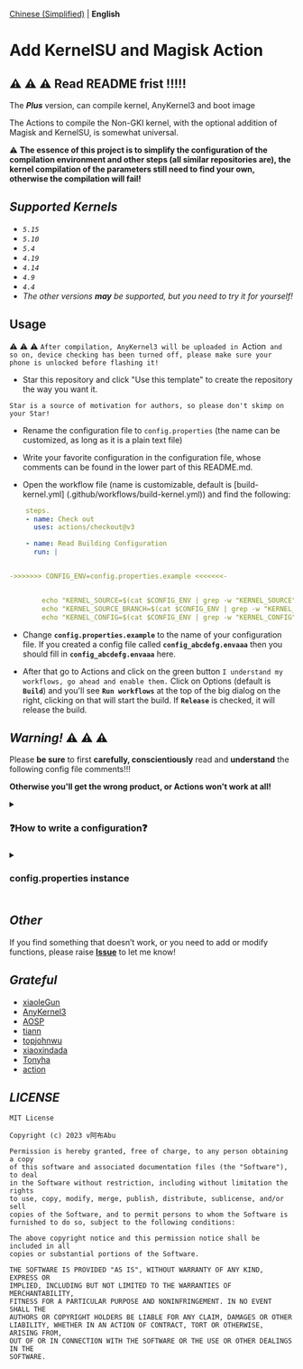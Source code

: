 [Chinese (Simplified)](README_ZH-HANS.md) | **English**

# Add KernelSU and Magisk Action

## :warning: :warning: :warning: **Read README frist !!!!!**

The ***Plus*** version, can compile kernel, AnyKernel3 and boot image

The Actions to compile the Non-GKI kernel, with the optional addition of Magisk and KernelSU, is somewhat universal.

:warning: **The essence of this project is to simplify the configuration of the compilation environment and other steps (all similar repositories are), the kernel compilation of the parameters still need to find your own, otherwise the compilation will fail!**

## ***Supported Kernels***

- *`5.15`*
- *`5.10`*
- *`5.4`*
- *`4.19`*
- *`4.14`*
- *`4.9`*
- *`4.4`*
- *The other versions* ***may*** *be supported, but you need to try it for yourself!*

## **Usage**

:warning: :warning: :warning: `After compilation, AnyKernel3 will be uploaded in `Action` and so on, device checking has been turned off, please make sure your phone is unlocked before flashing it!`

- Star this repository and click "Use this template" to create the repository the way you want it.

`Star is a source of motivation for authors, so please don't skimp on your Star!`

- Rename the configuration file to `config.properties` (the name can be customized, as long as it is a plain text file)

- Write your favorite configuration in the configuration file, whose comments can be found in the lower part of this README.md.

- Open the workflow file (name is customizable, default is [build-kernel.yml] (.github/workflows/build-kernel.yml)) and find the following:


```yaml
    steps.
    - name: Check out
      uses: actions/checkout@v3

    - name: Read Building Configuration
      run: |


->>>>>>> CONFIG_ENV=config.properties.example <<<<<<<-


        echo "KERNEL_SOURCE=$(cat $CONFIG_ENV | grep -w "KERNEL_SOURCE" | head -n 1 | cut -d "=" -f 2)" >> $GITHUB_ENV
        echo "KERNEL_SOURCE_BRANCH=$(cat $CONFIG_ENV | grep -w "KERNEL_SOURCE_BRANCH" | head -n 1 | cut -d "=" -f 2)" >> $GITHUB_ENV
        echo "KERNEL_CONFIG=$(cat $CONFIG_ENV | grep -w "KERNEL_CONFIG" | head -n 1 | cut -d "=" -f 2)" >> $GITHUB_ENV
```

- Change **`config.properties.example`** to the name of your configuration file. If you created a config file called **`config_abcdefg.envaaa`** then you should fill in **`config_abcdefg.envaaa`** here.

- After that go to Actions and click on the green button `I understand my workflows, go ahead and enable them.` Click on Options (default is **`Build`**) and you'll see **`Run workflows`** at the top of the big dialog on the right, clicking on that will start the build. If **`Release`** is checked, it will release the build.

## ***Warning!*** :warning: :warning: :warning:

Please **be sure** to first **carefully, conscientiously** read and **understand** the following config file comments!!!

**Otherwise you'll get the wrong product, or Actions won't work at all!**

<details>
  <summary><h3>❓How to write a configuration❓ <h3></summary>

## ***Configuration***

**Some of these configurations contradict each other, please figure out the logic before configuring!!!!**

---

### **Kernel**

---
 
#### Kernel Source

(HTTP link)

Change to your kernel repository address

Example: https://github.com/magojohnji/msm-4.14.git

Support direct links to git repositories or zip or tar.gz archives.

> Tips: git repositories are preferred.

#### Kernel Source Branch

(string)

Change this to the name of your kernel branch

e.g. TDA, base, su, 13, R. Check it out!

#### Kernel Config

(string)

Modify this to the name of your kernel configuration file

e.g. vendor/wayne_defconfig, vendor/violet-perf_defconfig, munch_defconfig etc.

> Tips: Look in arch/arm64/configs(/vendor) in the kernel source.

#### Arch

(string)

Change it to your CPU architecture, usually arm64.

Example: arm64

#### Kernel Image Name

(string)

Modify it to the kernel binary to be flashed, usually the same as BOARD_KERNEL_IMAGE_NAME in your aosp-device tree.

Example: Image.gz-dtb

Other common ones are Image, Image.gz.

### **Clang**

---

#### Enable Clang

(true or false)

We provide a customizable way to enable or disable Clang compilation


#### Use AOSP Clang

(true or false)

You can choose whether to use AOSP Clang or not.

#### AOSP CLANG System

(String)

The system to which Clang applies

Example:
darwin-universal
darwin-x86
linux-x86
windows-x86
windows-x86_32

Default is `linux-x86`, please go to [AOSP Clang](https://android.googlesource.com/platform/prebuilts/clang/host/) for customization.

#### AOSP Clang Branch

(String)

We provide the option to customize Google's upstream branches, the main ones being

| Clang Branch
| ---------- |
| main |
| master |
| master-kernel-build-2021 | master-kernel-build-2021 | master-kernel-build-2021
| master-kernel-build-2022 | master-kernel-build-2022 | master-kernel-build-2022

Or any other branch, look for it at https://android.googlesource.com/platform/prebuilts/clang/host/linux-x86 if you need it.

#### AOSP Clang Version

(string)

Fill in the Clang version you want to use
| Clang Version | Android Version | AOSP-Clang Version |  |  | AOSP-Clang Version | AOSP Clang Version
| ---------- | ----------------- | --------------- |
| 12.0.5 | Android S | r416183b | 14.0.6 | Android S | r416183b | Android S
| 14.0.6 | Android T | r450784d | 14.0.7 | Android T | r450784b
| 14.0.7 | r450784e | 15.0.1 | r416183b
| 15.0.1 | | r458507 |

***Official Google docs are like this, but it's been verified that individual versions can't be downloaded, so if you can't download it, please set it to r450784e***.

Generally, Clang12 can be compiled with most kernels from 4.14 and up.
My own Redmi Note 7 Pro (Kenrel 4.14) uses ~~r450784d~~ r450784e

> Tips: If you still get an error, go to [AOSP Clang](https://android.googlesource.com/platform/prebuilts/clang/host/linux-x86) and look for available branches and versions.

#### Use Custom Clang

(true or false)

You can use other clangs than Google's official one, e.g. [ZyCromerZ-Clang](https://github.com/magojohnji/ZyCromerZ-Clang).

#### Custom Clang Source

(HTTP link)

Supports direct links to git repositories or zip or tar.gz archives.

> Tips: If it is a git repository, please fill in the link with `.git`.

#### Custom Clang Branch

(string)

If you are using a custom Clang, you can customize the branch of a third-party Clang, e.g. ``main``.

### **GCC**

---

#### Enable GCC 

(true or false)

Configurable to enable GCC cross-compilation

#### Enable AOSP GCC ARM64

(true or false)

Whether or not to download the official Google AOSP GCC and enable GCC 64 cross-compilation

If **`Enable GCC `** is set to false, then this item is meaningless.

#### Enable GCC ARM32

(true or false)

Whether or not to download Google's official AOSP GCC and enable GCC 32 cross compilation

This item is meaningless if **`Enable GCC `** is set to false.

#### AOSP GCC System

(string)

The type of system used to compile the kernel

> Tips: if compiling with macOS, enter darwin-x86

#### AOSP GCC ARM64 Version

(string)

As the name suggests, the version number of AOSP GCC ARM64, usually defaults to `aarch64-linux-android-4.9`.

#### AOSP GCC ARM32 Version

(string)

As the name suggests, the version of AOSP GCC ARM32, usually defaults to `arm-linux-androideabi-4.9`.

#### AOSP GCC Android Version

(String)

As the name suggests, the version of Android that AOSP GCC corresponds to.

e.g. 12.1.0, 10.0.0.

#### AOSP GCC Release

(String)

As the name suggests, it is the version number of the AOSP GCC release.

e.g. r27

> Tips: If you want to customize the above AOSP GCC, please go to [AOSP Gcc] (if you want to customize it, please go to https://android.googlesource.com/platform/prebuilts/gcc/) to find the available branches and versions.

#### Use Custom Gcc 64

(true or false)

You can configure whether to use custom Gcc 64 or not.

This item is meaningless if **`Enable GCC`** is set to false.

#### Custom Gcc 64 Source

(HTTP link)

Custom Gcc 64 source code, support git repositories or direct links to zip or tar.gz archives.

> Tips: If it is a git repository, please fill in the link with `.git`.

#### Custom Gcc 64 Branch

(string)

If you use Custom Gcc 64, you can customize the branch of a third-party Gcc, e.g. `main`.

#### Custom Gcc 64 Bin

(String)

Customize the name of the Gcc 64 executable, AOSP Gcc is `aarch64-linux-android-`.

#### Use Custom Gcc 32

(true or false)

You can configure whether to use custom Gcc 32

If **`Enable GCC `** is set to false, then this item is meaningless.

#### Custom Gcc 32 Source

(HTTP link)

Custom Gcc 32 source code, support git repositories or direct links to zip or tar.gz archives.

> Tips: If it is a git repository, please fill in the link with `.git`.

#### Custom Gcc 32 Branch

(string)

If you use custom Gcc 32, you can customize the branch of a third-party Gcc, e.g. ``main``.

#### Custom Gcc 32 Bin

(String)

Customize the name of the Gcc 32 executable, for AOSP Gcc it is `arm-linux-androideabi-`.


### **Enable KernelSU**

(true or false)

Enable KernelSU for troubleshooting the kernel or compiling the kernel separately.

#### Kernel Installer

(HTTP link)

Link to the KernelSU installer script to use third-party versions.

> Tips:
tiann Original: https://raw.githubusercontent.com/tiann/KernelSU/main/kernel/setup.sh
MlgmXyysd modified version: https://raw.githubusercontent.com/MlgmXyysd/KernelSU_Debug/master/kernel/setup.sh

#### KernelSU Branch or Tag

(String)

Select a branch or tag for KernelSU: main branch (development version).

- `main` branch (development version): `KERNELSU_TAG=main`
- Newest TAG (stable): `KERNELSU_TAG=`
- Specified TAG (e.g., `v0.5.2`): `KERNELSU_TAG=v0.5.2`.

Please find your own

#### KernelSU Manager signature size and hash

(string)

Customize the KernelSU manager signature size and hash value, if you don't need to customize the manager, please leave it empty or fill in the official default value:

`KSU_EXPECTED_SIZE=0x033b`

`KSU_EXPECTED_HASH=0xb0b91415`.

You can type `ksud debug get-sign <apk_path>` to get the size and hash of the apk signature.

#### Build KernelSU Boot IMG

(true or false)

> Merged in from previous Workflows, you can see the commit history

Build boot.img with KernelSU, you need to provide `KernelSU Source boot image`.

#### KernelSU Source Boot Image

(HTTP link)

As the name suggests, you need to provide a boot image of the source system that can boot normally, it needs to be a direct link, preferably built from aosp with the same kernel source code and the same device tree as your current system. ramdisk contains the partition table and init, without it, the built image will not boot normally.

Example: https://raw.githubusercontent.com/abc/def/main/boot/boot.img

### **Build Settings**

---

#### Disable LTO

(true or false)

LTO is used to optimize the kernel, but in some cases it can cause errors

#### Disable CC_WERROR

(true or false)

Used to fix some kernels that don't support or disable Kprobes, fixes KernelSU not detecting Kprobes-enabled variables throwing warnings and causing errors.

#### Add Kprobes Config

(true or false)

Automatically inject parameters into defconfig to enable Kprobes support.

#### Add overlayfs Config

(true or false)

Provide support for reading and writing to KernelSU modules and system partitions, automatically injected in defconfig.

#### Enable ccache

(true or false)

Enable caching to make the second kernel build faster, at least 2/5 of the time.

#### Need DTBO

(true or false)

Upload DTBO
Required for some devices

#### Extra cmds

(strings)

Some kernels need to add some other compilation commands to compile properly, usually no other commands are needed, please search your own kernel's information.
Please use space between commands.

Example: LLVM=1 LLVM_IAS=1

#### TC Custom cmds

(strings)

Compile toolchain configuration, ~~ you should be able to change these configurations yourself :)~~ Ask the kernel author or analyze the kernel compilation scripts yourself.


## ***Useful tips*** (congratulations on reading through the ***`configuration`*** part)

- If you want to build automatically after modifying the file, you can change the beginning of [build-kernel.yml](.github/workflows/build-kernel.yml) to this:

```yaml
name: Build
on.
  Build on.
    branches: [ main ]
  workflow_dispatch.
    workflow_dispatch: workflow_dispatch: workflow_dispatch.
      release.
        description: "Release"
        required: true
        default: false
        type: boolean

```

- If you want a daily timed build, you can change the beginning of [build-kernel.yml](.github/workflows/build-kernel.yml) to look like this: (executed daily at 2:00 UTC)

```yaml
name: Build
on.
  schedule.
    - cron: "0 2 * * * *"
  workflow_dispatch.
    cron: "0 * * *" workflow_dispatch.
      cron: "0 * * *" workflow_dispatch: inputs.
        description: "Release"
        required: true
        default: false
        type: boolean
```

Of course you can mix them up :-)

</details>

<details>
  <summary><h3>config.properties instance<h3></summary>

## File
This file is for compiling RMX1971 Kernel 4.9 (Realme Q) with KernelSU:

```properties
KERNEL_SOURCE=https://gitlab.com/kssrao13882/kernel_realme_sdm710.git
KERNEL_SOURCE_BRANCH=13
KERNEL_CONFIG=KharaMe_defconfig
KERNEL_IMAGE_NAME=Image.gz
ARCH=arm64

ENABLE_CLANG=true
USE_AOSP_CLANG=false
AOSP_CLANG_SYSTEM=
AOSP_CLANG_BRANCH=
AOSP_CLANG_VERSION=
USE_CUSTOM_CLANG=true
CUSTOM_CLANG_SOURCE=https://github.com/kdrag0n/proton-clang.git
CUSTOM_CLANG_BRANCH=master

ENABLE_GCC=true
ENABLE_AOSP_GCC_ARM64=true
ENABLE_AOSP_GCC_ARM32=true
AOSP_GCC_SYSTEM=linux-x86
AOSP_GCC_ARM64_VERSION=aarch64-linux-android-4.9
AOSP_GCC_ARM32_VERSION=arm-linux-androideabi-4.9
AOSP_GCC_ANDROID_VERSION=12.1.0
AOSP_GCC_RELEASE=r27
USE_CUSTOM_GCC_64=false
CUSTOM_GCC_64_SOURCE=
CUSTOM_GCC_64_BRANCH=
CUSTOM_GCC_64_BIN=aarch64-linux-android-
USE_CUSTOM_GCC_32=false
CUSTOM_GCC_32_SOURCE=
CUSTOM_GCC_32_BRANCH=
CUSTOM_GCC_32_BIN=arm-linux-androideabi-

ENABLE_KERNELSU=true
KERNELSU_INSTALLER=https://raw.githubusercontent.com/tiann/KernelSU/main/kernel/setup.sh
KERNELSU_TAG=main
KSU_EXPECTED_SIZE=
KSU_EXPECTED_HASH=
BUILD_KERNELSU_BOOT_IMG=true
KERNELSU_SOURCE_BOOT_IMAGE=https://raw.githubusercontent.com/magojohnji/MAKSU/main/boot/boot_PE13_rmx1971.img

DISABLE-LTO=false
DISABLE_CC_WERROR=false
ADD_KPROBES_CONFIG=true
ADD_OVERLAYFS_CONFIG=true
ENABLE_CCACHE=true
NEED_DTBO=false
BUILDER_HOST=Github-Action

TC_CUSTOM_CMDS:CLANG_TRIPLE=aarch64-linux-gnu- CROSS_COMPILE=aarch64-linux-androidkernel-
EXTRA_CMDS:

```

This file is for compiling violet Kernel 4.14 (Redmi Note 7 Pro) with KernelSU:

```properties
KERNEL_SOURCE=https://github.com/magojohnji/msm-4.14.git
KERNEL_SOURCE_BRANCH=R
KERNEL_CONFIG=vendor/violet-perf_defconfig
KERNEL_IMAGE_NAME=Image.gz-dtb
ARCH=arm64

ENABLE_CLANG=true
USE_AOSP_CLANG=false
AOSP_CLANG_SYSTEM=
AOSP_CLANG_BRANCH=
AOSP_CLANG_VERSION=
USE_CUSTOM_CLANG=true
CUSTOM_CLANG_SOURCE=https://gitlab.com/Panchajanya1999/azure-clang.git
CUSTOM_CLANG_BRANCH=main

ENABLE_GCC=true
ENABLE_AOSP_GCC_ARM64=false
ENABLE_AOSP_GCC_ARM32=false
AOSP_GCC_SYSTEM=
AOSP_GCC_ARM64_VERSION=
AOSP_GCC_ARM32_VERSION=
AOSP_GCC_ANDROID_VERSION=
AOSP_GCC_RELEASE=
USE_CUSTOM_GCC_64=true
CUSTOM_GCC_64_SOURCE=https://github.com/magojohnji/gcc-arm64.git
CUSTOM_GCC_64_BRANCH=gcc-master
CUSTOM_GCC_64_BIN=aarch64-linux-android-
USE_CUSTOM_GCC_32=true
CUSTOM_GCC_32_SOURCE=https://github.com/magojohnji/gcc-arm32.git
CUSTOM_GCC_32_BRANCH=master
CUSTOM_GCC_32_BIN=arm-linux-androideabi-

ENABLE_KERNELSU=true
KERNELSU_INSTALLER=https://raw.githubusercontent.com/tiann/KernelSU/main/kernel/setup.sh
KERNELSU_TAG=main
KSU_EXPECTED_SIZE=
KSU_EXPECTED_HASH=
BUILD_KERNELSU_BOOT_IMG=true
KERNELSU_SOURCE_BOOT_IMAGE=https://raw.githubusercontent.com/magojohnji/bin/main/boot_PE13_violet.img

DISABLE-LTO=false
DISABLE_CC_WERROR=false
ADD_KPROBES_CONFIG=true
ADD_OVERLAYFS_CONFIG=true
ENABLE_CCACHE=true
NEED_DTBO=false
BUILDER_HOST=Github-Action

TC_CUSTOM_CMDS:CROSS_COMPILE=aarch64-linux-gnu- CROSS_COMPILE_ARM32=arm-linux-gnueabi-
EXTRA_CMDS:AR=llvm-ar OBJDUMP=llvm-objdump STRIP=llvm-strip NM=llvm-nm OBJCOPY=llvm-objcopy LD=ld.lld

```
This file is for compiling munch Kernel 4.19 (Redmi K40S) with KernelSU:

```properties
KERNEL_SOURCE=https://github.com/magojohnji/Realking_kernel_sm8250.git
KERNEL_SOURCE_BRANCH=base
KERNEL_CONFIG=munch_defconfig
KERNEL_IMAGE_NAME=Image.gz
ARCH=arm64

ENABLE_CLANG=true
USE_AOSP_CLANG=false
AOSP_CLANG_SYSTEM=
AOSP_CLANG_BRANCH=
AOSP_CLANG_VERSION=
USE_CUSTOM_CLANG=true
CUSTOM_CLANG_SOURCE=https://github.com/ZyCromerZ/Clang/releases/download/18.0.0-20230901-release/Clang-18.0.0-20230901.tar.gz
CUSTOM_CLANG_BRANCH=

ENABLE_GCC=false
ENABLE_AOSP_GCC_ARM64=false
ENABLE_AOSP_GCC_ARM32=false
AOSP_GCC_SYSTEM=
AOSP_GCC_ARM64_VERSION=
AOSP_GCC_ARM32_VERSION=
AOSP_GCC_ANDROID_VERSION=
AOSP_GCC_RELEASE=
USE_CUSTOM_GCC_64=false
CUSTOM_GCC_64_SOURCE=
CUSTOM_GCC_64_BRANCH=
CUSTOM_GCC_64_BIN=aarch64-linux-android-
USE_CUSTOM_GCC_32=false
CUSTOM_GCC_32_SOURCE=
CUSTOM_GCC_32_BRANCH=
CUSTOM_GCC_32_BIN=arm-linux-androideabi-

ENABLE_KERNELSU=true
KERNELSU_INSTALLER=https://raw.githubusercontent.com/tiann/KernelSU/main/kernel/setup.sh
KERNELSU_TAG=main
KSU_EXPECTED_SIZE=
KSU_EXPECTED_HASH=
BUILD_KERNELSU_BOOT_IMG=false
KERNELSU_SOURCE_BOOT_IMAGE=

MIX_KERNELSU_MAGISK_BOOT_IMAGE=false

DISABLE-LTO=false
DISABLE_CC_WERROR=false
ADD_KPROBES_CONFIG=true
ADD_OVERLAYFS_CONFIG=true
ENABLE_CCACHE=true
NEED_DTBO=true
BUILDER_HOST=Github-Action

TC_CUSTOM_CMDS:CROSS_COMPILE=aarch64-linux-gnu-
EXTRA_CMDS:NM=llvm-nm OBJDUMP=llvm-objdump STRIP=llvm-strip

```
</details>

## ***Other***

If you find something that doesn’t work, or you need to add or modify functions, please raise **[Issue](https://github.com/magojohnji/Add_KernelSU-Magisk_Action/issues)** to let me know!

## ***Grateful***

- [xiaoleGun](https://gitjin.com/xiaoleGun)
- [AnyKernel3](https://github.com/osm0sis/AnyKernel3)
- [AOSP](https://android.googlesource.com)
- [tiann](https://github.com/tiann)
- [topjohnwu](https://github.com/topjohnwu)
- [xiaoxindada](https://github.com/xiaoxindada)
- [Tonyha](https://github.com/Tonyha7)
- [action](https://github.com/action)

## ***LICENSE***

    MIT License

    Copyright (c) 2023 v阿布Abu

    Permission is hereby granted, free of charge, to any person obtaining a copy
    of this software and associated documentation files (the "Software"), to deal
    in the Software without restriction, including without limitation the rights
    to use, copy, modify, merge, publish, distribute, sublicense, and/or sell
    copies of the Software, and to permit persons to whom the Software is
    furnished to do so, subject to the following conditions:

    The above copyright notice and this permission notice shall be included in all
    copies or substantial portions of the Software.

    THE SOFTWARE IS PROVIDED "AS IS", WITHOUT WARRANTY OF ANY KIND, EXPRESS OR
    IMPLIED, INCLUDING BUT NOT LIMITED TO THE WARRANTIES OF MERCHANTABILITY,
    FITNESS FOR A PARTICULAR PURPOSE AND NONINFRINGEMENT. IN NO EVENT SHALL THE
    AUTHORS OR COPYRIGHT HOLDERS BE LIABLE FOR ANY CLAIM, DAMAGES OR OTHER
    LIABILITY, WHETHER IN AN ACTION OF CONTRACT, TORT OR OTHERWISE, ARISING FROM,
    OUT OF OR IN CONNECTION WITH THE SOFTWARE OR THE USE OR OTHER DEALINGS IN THE
    SOFTWARE.